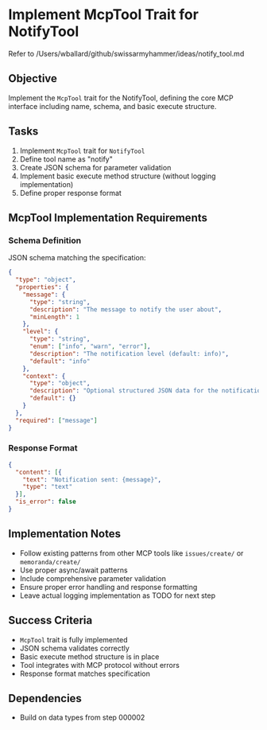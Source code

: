# Implement McpTool Trait for NotifyTool

Refer to /Users/wballard/github/swissarmyhammer/ideas/notify_tool.md

## Objective
Implement the `McpTool` trait for the NotifyTool, defining the core MCP interface including name, schema, and basic execute structure.

## Tasks
1. Implement `McpTool` trait for `NotifyTool`
2. Define tool name as "notify" 
3. Create JSON schema for parameter validation
4. Implement basic execute method structure (without logging implementation)
5. Define proper response format

## McpTool Implementation Requirements

### Schema Definition
JSON schema matching the specification:
```json
{
  "type": "object",
  "properties": {
    "message": {
      "type": "string",
      "description": "The message to notify the user about",
      "minLength": 1
    },
    "level": {
      "type": "string", 
      "enum": ["info", "warn", "error"],
      "description": "The notification level (default: info)",
      "default": "info"
    },
    "context": {
      "type": "object",
      "description": "Optional structured JSON data for the notification",
      "default": {}
    }
  },
  "required": ["message"]
}
```

### Response Format
```json
{
  "content": [{
    "text": "Notification sent: {message}",
    "type": "text"
  }],
  "is_error": false
}
```

## Implementation Notes
- Follow existing patterns from other MCP tools like `issues/create/` or `memoranda/create/`
- Use proper async/await patterns
- Include comprehensive parameter validation
- Ensure proper error handling and response formatting
- Leave actual logging implementation as TODO for next step

## Success Criteria
- `McpTool` trait is fully implemented
- JSON schema validates correctly
- Basic execute method structure is in place
- Tool integrates with MCP protocol without errors
- Response format matches specification

## Dependencies
- Build on data types from step 000002